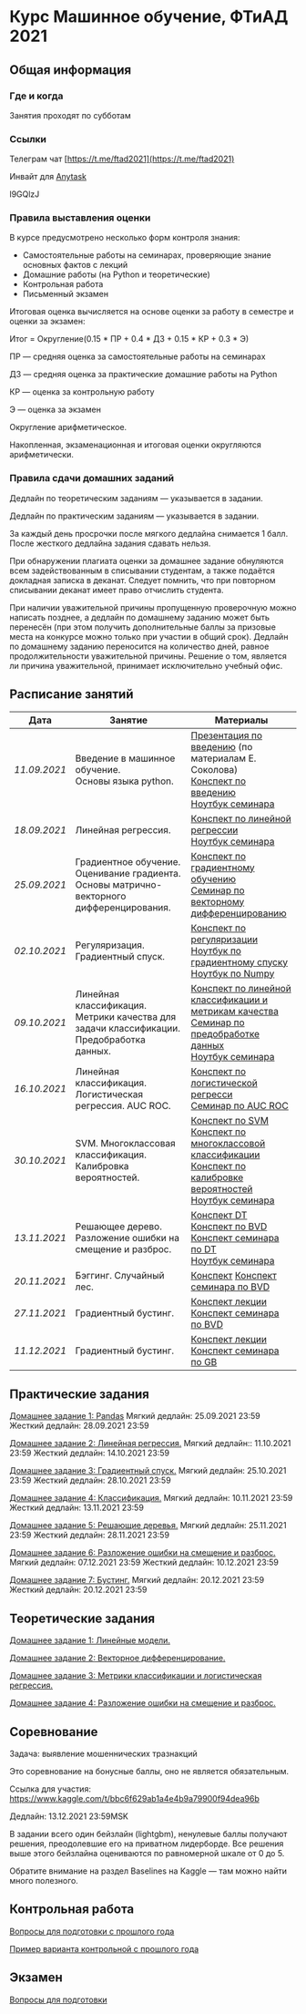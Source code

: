 # Курс Машинное обучение, ФТиАД 2021

## Общая информация

### Где и когда
Занятия проходят по субботам

### Ссылки
Телеграм чат [https://t.me/ftad2021](https://t.me/ftad2021)

Инвайт для [Anytask](https://anytask.org)

l9GQlzJ 


### Правила выставления оценки
В курсе предусмотрено несколько форм контроля знания:

- Самостоятельные работы на семинарах, проверяющие знание основных фактов с лекций
- Домашние работы (на Python и теоретические)
- Контрольная работа
- Письменный экзамен

Итоговая оценка вычисляется на основе оценки за работу в семестре и оценки за экзамен:

Итог = Округление(0.15 * ПР + 0.4 * ДЗ + 0.15 * КР + 0.3 * Э)

ПР — средняя оценка за самостоятельные работы на семинарах

ДЗ — средняя оценка за практические домашние работы на Python

КР — оценка за контрольную работу

Э — оценка за экзамен

Округление арифметическое.

Накопленная, экзаменационная и итоговая оценки округляются арифметически.
### Правила сдачи домашних заданий
Дедлайн по теоретическим заданиям — указывается в задании.

Дедлайн по практическим заданиям — указывается в задании. 

За каждый день просрочки после мягкого дедлайна снимается 1 балл. После жесткого дедлайна задания сдавать нельзя.

При обнаружении плагиата оценки за домашнее задание обнуляются всем задействованным в списывании студентам, а также подаётся докладная записка в деканат. Следует помнить, что при повторном списывании деканат имеет право отчислить студента.

При наличии уважительной причины пропущенную проверочную можно написать позднее, а дедлайн по домашнему заданию может быть перенесён (при этом получить дополнительные баллы за призовые места на конкурсе можно только при участии в общий срок). Дедлайн по домашнему заданию переносится на количество дней, равное продолжительности уважительной причины. Решение о том, является ли причина уважительной, принимает исключительно учебный офис.

## Расписание занятий

| Дата  | Занятие | Материалы |
| ------------- | ------------- | ------------- |
| *11.09.2021*  | Введение в машинное обучение.<br> Основы языка python. | [Презентация по введению](https://github.com/ftad/ML2018/blob/master/materials/lesson1/lecture_intro.pdf) (по материалам Е. Соколова)  <br> [Конспект по введению](https://github.com/esokolov/ml-course-hse/blob/master/2021-fall/lecture-notes/lecture01-intro.pdf) <br> [Ноутбук семинара](https://github.com/esokolov/ml-course-hse/blob/master/2021-fall/seminars/sem01-pandas.ipynb)|
| *18.09.2021*  | Линейная регрессия. | [Конспект по линейной регрессии](https://github.com/esokolov/ml-course-hse/blob/master/2021-fall/lecture-notes/lecture02-linregr.pdf)  <br> [Ноутбук семинара](https://github.com/esokolov/ml-course-hse/blob/master/2021-fall/seminars/sem02-sklearn-linregr.ipynb)|
| *25.09.2021*  | Градиентное обучение. Оценивание градиента. Основы матрично-векторного дифференцирования. | [Конспект по градиентному обучению](https://github.com/esokolov/ml-course-hse/blob/master/2021-fall/lecture-notes/lecture03-linregr.pdf) <br> [Семинар по векторному дифференцированию](https://github.com/esokolov/ml-course-hse/blob/master/2021-fall/seminars/sem03-vector-diff.pdf)|
| *02.10.2021*  | Регуляризация. Градиентный спуск.| [Конспект по регуляризации](https://github.com/esokolov/ml-course-hse/blob/master/2021-fall/lecture-notes/lecture04-linregr.pdf) <br> [Ноутбук по градиентному спуску](https://github.com/esokolov/ml-course-hse/blob/master/2021-fall/seminars/sem03-gd.ipynb) [Ноутбук по Numpy](https://github.com/esokolov/ml-course-hse/blob/master/2021-fall/seminars/sem03-numpy.ipynb)|
| *09.10.2021*  |  Линейная классификация. Метрики качества для задачи классификации. Предобработка данных. | [Конспект по линейной классификации и метрикам качества](https://github.com/esokolov/ml-course-hse/blob/master/2020-fall/lecture-notes/lecture04-linclass.pdf) <br> [Семинар по предобработке данных](https://github.com/esokolov/ml-course-hse/blob/master/2020-fall/seminars/sem04-features.pdf) <br> [Ноутбук семинара](https://github.com/esokolov/ml-course-hse/blob/master/2020-fall/seminars/sem04-features.ipynb)|
| *16.10.2021*  |  Линейная классификация. Логистическая регрессия. AUC ROC. | [Конспект по логистической регресси](https://github.com/esokolov/ml-course-hse/blob/master/2020-fall/lecture-notes/lecture05-linclass.pdf) <br> [Семинар по AUC ROC](https://github.com/esokolov/ml-course-hse/blob/master/2021-fall/seminars/sem05-linclass-metrics.pdf)|
| *30.10.2021*  |  SVM. Многоклассовая классификация. Калибровка вероятностей.| [Конспект по SVM](https://github.com/esokolov/ml-course-hse/blob/master/2021-fall/lecture-notes/lecture06-linclass.pdf) <br> [Конспект по многоклассовой классификации](https://github.com/esokolov/ml-course-hse/blob/master/2021-fall/lecture-notes/lecture07-linclass.pdf) <br> [Конспект по калибровке вероятностей](https://github.com/esokolov/ml-course-hse/blob/master/2021-fall/seminars/sem06-probs-quantile.pdf) <br> [Ноутбук семинара](https://github.com/esokolov/ml-course-hse/blob/master/2021-fall/seminars/sem06-calibration.ipynb)|
| *13.11.2021*  | Решающее дерево. Разложение ошибки на смещение и разброс.| [Конспект DT](https://github.com/esokolov/ml-course-hse/blob/master/2021-fall/lecture-notes/lecture08-trees.pdf) <br> [Конспект по BVD](https://github.com/esokolov/ml-course-hse/blob/master/2021-fall/lecture-notes/lecture09-ensembles.pdf) <br> [Конспект семинара по DT](https://github.com/esokolov/ml-course-hse/blob/master/2021-fall/seminars/sem07-trees.pdf) <br> [Ноутбук семинара](https://github.com/esokolov/ml-course-hse/blob/master/2021-fall/seminars/sem07-trees.ipynb)|
| *20.11.2021*  | Бэггинг. Случайный лес.| [Конспект](https://github.com/esokolov/ml-course-hse/blob/master/2021-fall/lecture-notes/lecture09-ensembles.pdf)  [Конспект семинара по BVD](https://github.com/esokolov/ml-course-hse/blob/master/2020-fall/seminars/sem08-bvd.pdf)|
| *27.11.2021*  | Градиентный бустинг.| [Конспект лекции](https://github.com/esokolov/ml-course-hse/blob/master/2021-fall/lecture-notes/lecture10-ensembles.pdf)  <br>  [Конспект семинара по BVD](https://github.com/esokolov/ml-course-hse/blob/master/2020-fall/seminars/sem08-bvd.pdf)
| *11.12.2021*  | Градиентный бустинг.| [Конспект лекции](https://github.com/esokolov/ml-course-hse/blob/master/2021-fall/lecture-notes/lecture11-ensembles.pdf)  <br>  [Конспект семинара по GB](https://github.com/esokolov/ml-course-hse/blob/master/2021-fall/seminars/sem09-gbm-part1.pdf)




## Практические задания
[Домашнее задание 1: Pandas](https://github.com/esokolov/ml-course-hse/blob/master/2021-fall/homeworks-practice/homework_practice_01_pandas.ipynb) Мягкий дедлайн: 25.09.2021 23:59  Жесткий дедлайн: 28.09.2021 23:59

[Домашнее задание 2: Линейная регрессия.](https://github.com/esokolov/ml-course-hse/blob/master/2021-fall/homeworks-practice/homework-practice-02-linregr.ipynb) Мягкий дедлайн:: 11.10.2021 23:59  Жесткий дедлайн: 14.10.2021 23:59

[Домашнее задание 3: Градиентный спуск.](https://github.com/esokolov/ml-course-hse/tree/master/2021-fall/homeworks-practice/homework-practice-03-gd) Мягкий дедлайн: 25.10.2021 23:59 Жесткий дедлайн: 28.10.2021 23:59

[Домашнее задание 4: Классификация.](https://github.com/esokolov/ml-course-hse/blob/master/2021-fall/homeworks-practice/homework-practice-04-classification.ipynb) Мягкий дедлайн: 10.11.2021 23:59 Жесткий дедлайн: 13.11.2021 23:59

[Домашнее задание 5: Решающие деревья.](https://github.com/esokolov/ml-course-hse/blob/master/2021-fall/homeworks-practice/homework-practice-05-trees/homework-practice-05-trees.ipynb) Мягкий дедлайн: 25.11.2021 23:59 Жесткий дедлайн: 28.11.2021 23:59

[Домашнее задание 6: Разложение ошибки на смещение и разброс.](https://github.com/esokolov/ml-course-hse/blob/master/2021-fall/homeworks-practice/homework-practice-06-bvd.ipynb) Мягкий дедлайн: 07.12.2021 23:59 Жесткий дедлайн: 10.12.2021 23:59

[Домашнее задание 7: Бустинг.](https://github.com/esokolov/ml-course-hse/tree/master/2021-fall/homeworks-practice/homework-practice-07-boosting) Мягкий дедлайн: 20.12.2021 23:59 Жесткий дедлайн: 20.12.2021 23:59


## Теоретические задания
[Домашнее задание 1: Линейные модели.](https://github.com/esokolov/ml-course-hse/blob/master/2021-fall/homeworks-theory/homework-theory-01-linear-models.pdf)

[Домашнее задание 2: Векторное дифференцирование.](https://github.com/esokolov/ml-course-hse/blob/master/2021-fall/homeworks-theory/homework-theory-02-derivatives.pdf)

[Домашнее задание 3: Метрики классификации и логистическая регрессия.](https://github.com/esokolov/ml-course-hse/blob/master/2021-fall/homeworks-theory/homework-theory-03-class_metrics.pdf)

[Домашнее задание 4: Разложение ошибки на смещение и разброс.](https://github.com/esokolov/ml-course-hse/blob/master/2021-fall/homeworks-theory/homework-theory-04-bvd.pdf)



## Соревнование
Задача: выявление мошеннических тразнакций

Это соревнование на бонусные баллы, оно не является обязательным.

Ссылка для участия: https://www.kaggle.com/t/bbc6f629ab1a4e4b9a79900f94dea96b

Дедлайн: 13.12.2021 23:59MSK

В задании всего один бейзлайн (lightgbm), ненулевые баллы получают решения, преодолевшие его на приватном лидерборде. Все решения выше этого бейзлайна оцениваются по равномерной шкале от 0 до 5.

Обратите внимание на раздел Baselines на Kaggle — там можно найти много полезного.


## Контрольная работа

[Вопросы для подготовки с прошлого года](https://docs.google.com/document/d/1xELhUsd4w3tPZ4f-nLlXoeWQEag6VGIxbD__vM7IelM/edit)

[Пример варианта контрольной с прошлого года](https://github.com/esokolov/ml-course-hse/blob/master/2020-fall/midterm-fall-2020-example.pdf)

## Экзамен
[Вопросы для подготовки](https://docs.google.com/document/d/1hMY0QxbU4qMpGuC8aZr1sWd5qrPdPiOl97FJU0fdpSk/edit)
